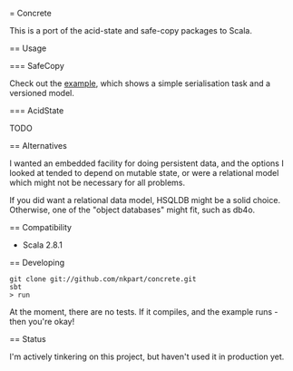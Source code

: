 = Concrete

This is a port of the acid-state and safe-copy packages to Scala. 

== Usage

=== SafeCopy

Check out the [example](https://github.com/nkpart/concrete/blob/master/src/main/scala/concrete/Example.scala), which shows a simple serialisation task and a versioned model.

=== AcidState

TODO

== Alternatives

I wanted an embedded facility for doing persistent data, and the options I looked at tended to depend on mutable state, or were a relational model which might not be necessary for all problems.

If you did want a relational data model, HSQLDB might be a solid choice. Otherwise, one of the "object databases" might fit, such as db4o.

== Compatibility

 * Scala 2.8.1

== Developing

    git clone git://github.com/nkpart/concrete.git
    sbt
    > run

At the moment, there are no tests. If it compiles, and the example runs - then you're okay! 

== Status

I'm actively tinkering on this project, but haven't used it in production yet.
